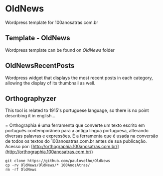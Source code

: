# OldNews
Wordpress template for 100anosatras.com.br

## Template - OldNews ##
Wordpress template can be found on _OldNews_ folder

## OldNewsRecentPosts ##
Wordpress widget that displays the most recent posts in each category, allowing the display of its thumbnail as well.

## Orthographyzer ##
This tool is related to 1915's portuguese language, so there is no point describing it in english...

= Orthographia é uma ferramenta que converte um texto escrito em português contemporâneo para a antiga língua portuguesa, alterando diversas palavras e expressões.
É a ferramenta que é usada na conversão de todos os textos do 100anosatras.com.br antes de sua publicação.
Acesso por: [http://orthographia.100anosatras.com.br/](http://orthographia.100anosatras.com.br/)

```
git clone https://github.com/paulovelho/OldNews
cp -rv OldNews/OldNews/* 100AnosAtras/
rm -rf OldNews
```